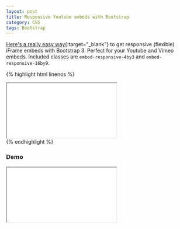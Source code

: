 ```yaml
---
layout: post
title: Responsive Youtube embeds with Bootstrap
category: CSS
tags: Bootstrap
---
```


[Here's a really easy way](http://getbootstrap.com/components/#responsive-embed){:target="_blank"} to get responsive (flexible) iFrame embeds with Bootstrap 3. Perfect for your Youtube and Vimeo embeds. Included classes are `embed-responsive-4by3` and `embed-responsive-16by9`.

{% highlight html linenos %}
<div class="embed-responsive embed-responsive-16by9">
    <iframe class="embed-responsive-item" src="//www.youtube.com/embed/TcWPiHjIExA"></iframe>
</div>
{% endhighlight %}

### Demo

<div class="embed-responsive embed-responsive-16by9">
    <iframe class="embed-responsive-item" src="//www.youtube.com/embed/TcWPiHjIExA"></iframe>
</div>
